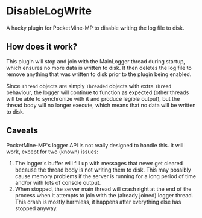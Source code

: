 # DisableLogWrite

A hacky plugin for PocketMine-MP to disable writing the log file to disk.

## How does it work?

This plugin will stop and join with the MainLogger thread during startup, which ensures no more data is written to disk. It then deletes the log file to remove anything that was written to disk prior to the plugin being enabled.

Since `Thread` objects are simply `Threaded` objects with extra `Thread` behaviour, the logger will continue to function as expected (other threads will be able to synchronize with it and produce legible output), but the thread body will no longer execute, which means that no data will be written to disk.

## Caveats

PocketMine-MP's logger API is not really designed to handle this. It will work, except for two (known) issues:

1. The logger's buffer will fill up with messages that never get cleared because the thread body is not writing them to disk. This may possibly cause memory problems if the server is running for a long period of time and/or with lots of console output.
2. When stopped, the server main thread will crash right at the end of the process when it attempts to join with the (already joined) logger thread. This crash is mostly harmless, it happens after everything else has stopped anyway.
